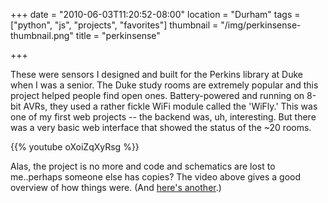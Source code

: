 +++
date = "2010-06-03T11:20:52-08:00"
location = "Durham"
tags = ["python", "js", "projects", "favorites"]
thumbnail = "/img/perkinsense-thumbnail.png"
title = "perkinsense"

+++

These were sensors I designed and built for the Perkins library at Duke when I was a senior.
The Duke study rooms are extremely popular and this project helped people find open ones.
Battery-powered and running on 8-bit AVRs, they used a rather fickle WiFi module called the 'WiFly.'
This was one of my first web projects -- the backend was, uh, interesting.
But there was a very basic web interface that showed the status of the ~20 rooms.

<!--more-->

{{% youtube oXoiZqXyRsg %}}

Alas, the project is no more and code and schematics are lost to me..perhaps someone else has copies?
The video above gives a good overview of how things were.
(And [here's another](http://ondemand.duke.edu/video/23338/perkinsense-a-new-way-to-find-).)
